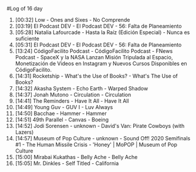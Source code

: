 #Log of 16 day

1. [00:32] Low - Ones and Sixes - No Comprende
1. [03:19] El Podcast DEV - El Podcast DEV - 56: Falta de Planeamiento
1. [05:28] Natalia Lafourcade - Hasta la Raíz (Edición Especial) - Nunca es suficiente
1. [05:31] El Podcast DEV - El Podcast DEV - 56: Falta de Planeamiento
1. [13:24] CódigoFacilito Podcast - CódigoFacilito Podcast - FNews Podcast - SpaceX y la NASA Lanzan Misión Tripulada al Espacio, Monetización de Videos en Instagram y Nuevos Cursos Disponibles en CódigoFacilito.
1. [14:31] Rocketship - What's the Use of Books? - What's The Use of Books?
1. [14:32] Akasha System - Echo Earth - Warped Shadow
1. [14:37] Jonah Mutono - Circulation - Circulation
1. [14:41] The Reminders - Have It All - Have It All
1. [14:49] Young Guv - GUV I - Luv Always
1. [14:50] Bacchae - Hammer - Hammer
1. [14:51] 49th Parallel - Canvas - Boeing
1. [14:52] Jodi Sorensen - unknown - David's Van: Pirate Cowboys (with Lazers)
1. [14:57] Museum of Pop Culture - unknown - Sound Off! 2020 Semifinals #1 - The Human Missile Crisis - 'Honey' | MoPOP | Museum of Pop Culture
1. [15:00] Mirabai Kukathas - Belly Ache - Belly Ache
1. [15:05] Mr. Dinkles - Self Titled - California
